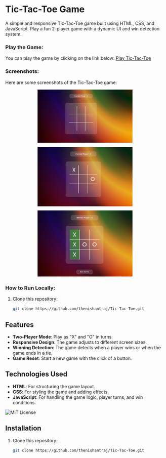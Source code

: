 # Tic-Tac-Toe Game

A simple and responsive Tic-Tac-Toe game built using HTML, CSS, and JavaScript. Play a fun 2-player game with a dynamic UI and win detection system.

### Play the Game:
You can play the game by clicking on the link below:
[Play Tic-Tac-Toe](https://visionary-banoffee-51dfe8.netlify.app/)

### Screenshots:
Here are some screenshots of the Tic-Tac-Toe game:
<div style="display: flex; flex-direction: column; align-items: center; gap: 10px;">

  <div style="width: 300px; text-align: center;">
    <img src="Screenshot%202025-01-31%20130421.png" alt="Screenshot 1" style="width: 100%; height: auto; object-fit: cover;">
  </div>
  
  <div style="width: 300px; text-align: center;">
    <img src="Screenshot%202025-01-31%20130433.png" alt="Screenshot 2" style="width: 100%; height: auto; object-fit: cover;">
  </div>
  
  <div style="width: 300px; text-align: center;">
    <img src="Screenshot%202025-01-31%20130650.png" alt="Screenshot 3" style="width: 100%; height: auto; object-fit: cover;">
  </div>

</div>



### How to Run Locally:
1. Clone this repository:
   ```bash
   git clone https://github.com/thenishantraj/Tic-Tac-Toe.git

## Features
- **Two-Player Mode**: Play as "X" and "O" in turns.
- **Responsive Design**: The game adjusts to different screen sizes.
- **Winning Detection**: The game detects when a player wins or when the game ends in a tie.
- **Game Reset**: Start a new game with the click of a button.

## Technologies Used
- **HTML**: For structuring the game layout.
- **CSS**: For styling the game and adding effects.
- **JavaScript**: For handling the game logic, player turns, and win conditions.

![MIT License](https://img.shields.io/badge/License-MIT-green)
 

## Installation

1. Clone this repository:
   ```bash
   git clone https://github.com/thenishantraj/Tic-Tac-Toe.git
